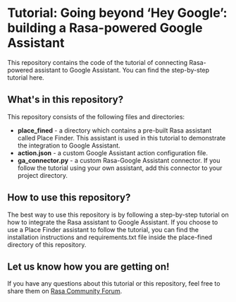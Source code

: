 # Tutorial: Going beyond ‘Hey Google’: building a Rasa-powered Google Assistant

This repository contains the code of the tutorial of connecting Rasa-powered assistant to Google Assistant. You can find the step-by-step tutorial here.

## What's in this repository?

This repository consists of the following files and directories:  
- **place_fined** - a directory which contains a pre-built Rasa assistant called Place Finder. This assistant is used in this tutorial to demonstrate the integration to Google Assistant.
- **action.json** - a custom Google Assistant action configuration file.
- **ga_connector.py** - a custom Rasa-Google Assistant connector. If you follow the tutorial using your own assistant, add this connector to your project directory.

## How to use this repository?

The best way to use this repository is by following a step-by-step tutorial on how to integrate the Rasa assistant to Google Assistant. If you choose to use a Place Finder assistant to follow the tutorial, you can find the installation instructions and requirements.txt file inside the place-fined directory of this repository.

## Let us know how you are getting on!

If you have any questions about this tutorial or this repository, feel free to share them on [Rasa Community Forum](https://forum.rasa.com). 